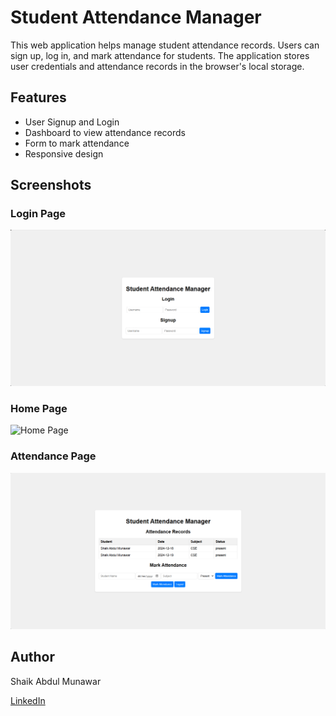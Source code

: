 # Student Attendance Manager

This web application helps manage student attendance records. Users can sign up, log in, and mark attendance for students. The application stores user credentials and attendance records in the browser's local storage.

## Features

- User Signup and Login
- Dashboard to view attendance records
- Form to mark attendance
- Responsive design

## Screenshots

### Login Page
![Login Page](Images/Login_page.png)

### Home Page
![Home Page](Images/Home_page.png.png)

### Attendance Page
![Attendance Page](Images/Attendence_page.png)

## Author

Shaik Abdul Munawar

[LinkedIn](https://www.linkedin.com/in/shaik-abdul-munawar-b35821284)
